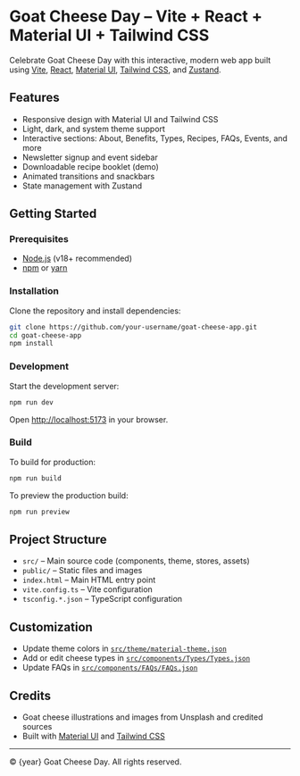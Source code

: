 # Goat Cheese Day – Vite + React + Material UI + Tailwind CSS

Celebrate Goat Cheese Day with this interactive, modern web app built using [Vite](https://vitejs.dev/), [React](https://react.dev/), [Material UI](https://mui.com/), [Tailwind CSS](https://tailwindcss.com/), and [Zustand](https://zustand-demo.pmnd.rs/).

## Features

- Responsive design with Material UI and Tailwind CSS
- Light, dark, and system theme support
- Interactive sections: About, Benefits, Types, Recipes, FAQs, Events, and more
- Newsletter signup and event sidebar
- Downloadable recipe booklet (demo)
- Animated transitions and snackbars
- State management with Zustand

## Getting Started

### Prerequisites

- [Node.js](https://nodejs.org/) (v18+ recommended)
- [npm](https://www.npmjs.com/) or [yarn](https://yarnpkg.com/)

### Installation

Clone the repository and install dependencies:

```sh
git clone https://github.com/your-username/goat-cheese-app.git
cd goat-cheese-app
npm install
```

### Development

Start the development server:

```sh
npm run dev
```

Open [http://localhost:5173](http://localhost:5173) in your browser.

### Build

To build for production:

```sh
npm run build
```

To preview the production build:

```sh
npm run preview
```

## Project Structure

- `src/` – Main source code (components, theme, stores, assets)
- `public/` – Static files and images
- `index.html` – Main HTML entry point
- `vite.config.ts` – Vite configuration
- `tsconfig.*.json` – TypeScript configuration

## Customization

- Update theme colors in [`src/theme/material-theme.json`](src/theme/material-theme.json)
- Add or edit cheese types in [`src/components/Types/Types.json`](src/components/Types/Types.json)
- Update FAQs in [`src/components/FAQs/FAQs.json`](src/components/FAQs/FAQs.json)

## Credits

- Goat cheese illustrations and images from Unsplash and credited sources
- Built with [Material UI](https://mui.com/) and [Tailwind CSS](https://tailwindcss.com/)

---

&copy; {year} Goat Cheese Day. All rights reserved.
